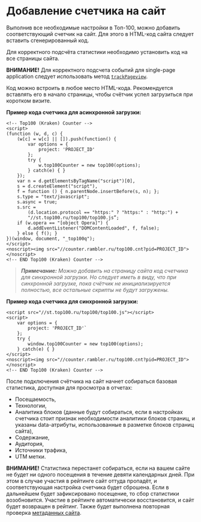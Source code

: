 # Добавление счетчика на сайт

Выполнив все необходимые настройки в Топ-100, можно добавить соответствующий счетчик на сайт. Для этого в HTML-код сайта следует вставить сгенерированный код.

Для корректного подсчёта статистики необходимо установить код на все страницы сайта.

**ВНИМАНИЕ!** Для корректного подсчета событий для single-page application следует использовать метод [`trackPageview`](../donastroika-schetchika/metody-po-rabote-so-schetchikom.md).

Код можно встроить в любое место HTML-кода. Рекомендуется вставлять его в начало страницы, чтобы счётчик успел загрузиться при коротком визите.

**Пример кода счетчика для асинхронной загрузки:**

```
<!-- Top100 (Kraken) Counter -->
<script>
(function (w, d, c) {
    (w[c] = w[c] || []).push(function() {
        var options = {
            project: 'PROJECT_ID'
        };
        try {
            w.top100Counter = new top100(options);
        } catch(e) { }
    });
    var n = d.getElementsByTagName("script")[0],
    s = d.createElement("script"),
    f = function () { n.parentNode.insertBefore(s, n); };
    s.type = "text/javascript";
    s.async = true;
    s.src =
        (d.location.protocol == "https:" ? "https:" : "http:") +
        "//st.top100.ru/top100/top100.js”;
    if (w.opera == "[object Opera]") {
        d.addEventListener("DOMContentLoaded", f, false);
    } else { f(); }
})(window, document, "_top100q");
</script>
<noscript><img src="//counter.rambler.ru/top100.cnt?pid=PROJECT_ID"></noscript>
<!-- END Top100 (Kraken) Counter -->
```

> _**Примечание:** Можно добавить на страницу сайта код счетчика для синхронной загрузки. Но следует иметь в виду, что при синхронной загрузке, пока счётчик не инициализируется полностью, все остальные скрипты не будут загружены._

**Пример кода счетчика для синхронной загрузки:**

```
<script src="//st.top100.ru/top100/top100.js"></script>
<script>
    var options = {
        project: 'PROJECT_ID'`
    };
    try {
        window.top100Counter = new top100(options);
    } catch(e) { }
</script>
<noscript><img src="//counter.rambler.ru/top100.cnt?pid=PROJECT_ID"></noscript>
<!-- END Top100 (Kraken) Counter -->
```

После подключения счётчика на сайт начнет собираться базовая статистика, доступная для просмотра в отчетах:

* Посещаемость,
* Технологии,
* Аналитика блоков (данные будут собираться, если в настройках счетчика стоит признак необходимости аналитики блоков страниц, и указаны data-атрибуты, использованные в разметке блоков страниц сайта),
* Содержание,
* Аудитория,
* Источники трафика,
* UTM метки.

**ВНИМАНИЕ!** Статистика перестанет собираться, если на вашем сайте не будет ни одного посещения в течение девяти календарных дней. При этом в случае участия в рейтинге сайт оттуда пропадёт, и соответствующая настройка счетчика будет сброшена. Если в дальнейшем будет зафиксировано посещение, то сбор статистики возобновится. Участие в рейтинге автоматически восстановится, и сайт будет возвращен в рейтинг. Также будет выполнена повторная проверка [метаданных сайта](http://help.rambler.ru/top100/top100-faq/1524/).
